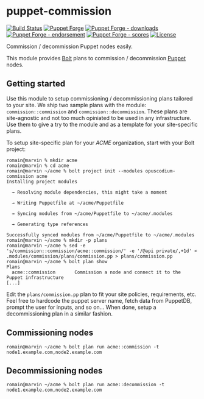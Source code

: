 # puppet-commission

<!-- header GFM -->
[![Build Status](https://img.shields.io/github/actions/workflow/status/opus-codium/puppet-commission/release.yml)](https://github.com/opus-codium/puppet-commission/releases)
[![Puppet Forge](https://img.shields.io/puppetforge/v/opuscodium/commission.svg)](https://forge.puppetlabs.com/opuscodium/commission)
[![Puppet Forge - downloads](https://img.shields.io/puppetforge/dt/opuscodium/commission.svg)](https://forge.puppetlabs.com/opuscodium/commission)
[![Puppet Forge - endorsement](https://img.shields.io/puppetforge/e/opuscodium/commission.svg)](https://forge.puppetlabs.com/opuscodium/commission)
[![Puppet Forge - scores](https://img.shields.io/puppetforge/f/opuscodium/commission.svg)](https://forge.puppetlabs.com/opuscodium/commission)
[![License](https://img.shields.io/github/license/opus-codium/puppet-commission.svg)](https://github.com/voxpupuli/opuscodium-commission/blob/master/LICENSE.md)
<!-- header -->

Commission / decommission Puppet nodes easily.

This module provides [Bolt](https://puppet.com/docs/bolt/latest/bolt.html) plans to commission / decommission [Puppet](https://puppet.com/docs/puppet/latest/puppet_index.html) nodes.

## Getting started

Use this module to setup commissioning / decommissioning plans tailored to your site.  We ship two sample plans with the module: `commission::commission` and `commission::decommission`.  These plans are site-agnostic and not too much opiniated to be used in any infrastructure.  Use them to give a try to the module and as a template for your site-specific plans.

To setup site-specific plan for your *ACME* organization, start with your Bolt project:

```sh-session
romain@marvin % mkdir acme
romain@marvin % cd acme
romain@marvin ~/acme % bolt project init --modules opuscodium-commission acme
Installing project modules

  → Resolving module dependencies, this might take a moment

  → Writing Puppetfile at ~/acme/Puppetfile

  → Syncing modules from ~/acme/Puppetfile to ~/acme/.modules

  → Generating type references

Successfully synced modules from ~/acme/Puppetfile to ~/acme/.modules
romain@marvin ~/acme % mkdir -p plans
romain@marvin ~/acme % sed -e 's/commission::commission/acme::commission/' -e '/@api private/,+1d' < .modules/commission/plans/commission.pp > plans/commission.pp
romain@marvin ~/acme % bolt plan show
Plans
  acme::commission       Commission a node and connect it to the Puppet infrastructure
[...]
```

Edit the `plans/commission.pp` plan to fit your site policies, requirements, etc.  Feel free to hardcode the puppet server name, fetch data from PuppetDB, prompt the user for inputs, and so on…  When done, setup a decommissioning plan in a similar fashion.

## Commissioning nodes

```
romain@marvin ~/acme % bolt plan run acme::commission -t node1.example.com,node2.example.com
```

## Decommissioning nodes

```
romain@marvin ~/acme % bolt plan run acme::decommission -t node1.example.com,node2.example.com
```
